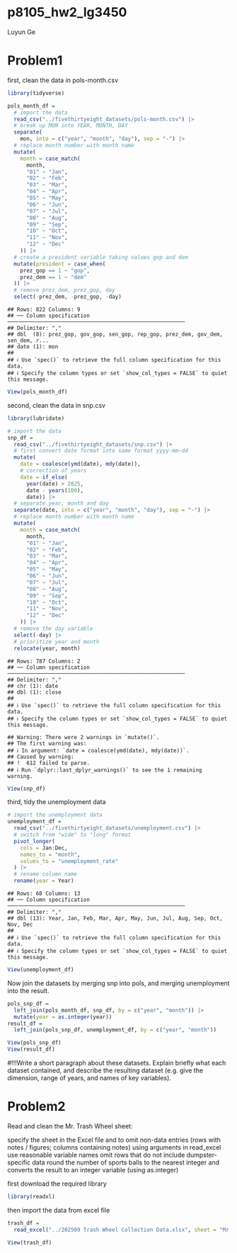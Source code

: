 p8105_hw2_lg3450
================
Luyun Ge

# Problem1

first, clean the data in pols-month.csv

``` r
library(tidyverse)
```

``` r
pols_month_df = 
  # import the data
  read_csv("../fivethirtyeight_datasets/pols-month.csv") |>
  # break up MON into YEAR, MONTH, DAY
  separate(
    mon, into = c("year", "month", "day"), sep = "-") |>
  # replace month number with month name
  mutate(
    month = case_match(
      month, 
      "01" ~ "Jan",
      "02" ~ "Feb",
      "03" ~ "Mar",
      "04" ~ "Apr",
      "05" ~ "May",
      "06" ~ "Jun",
      "07" ~ "Jul",
      "08" ~ "Aug",
      "09" ~ "Sep",
      "10" ~ "Oct",
      "11" ~ "Nov", 
      "12" ~ "Dec"
    )) |>
  # create a president variable taking values gop and dem
  mutate(president = case_when(
    prez_gop == 1 ~ "gop",
    prez_dem == 1 ~ "dem"
  )) |>
  # remove prez_dem, prez_gop, day
  select(-prez_dem, -prez_gop, -day)
```

    ## Rows: 822 Columns: 9
    ## ── Column specification ────────────────────────────────────────────────────────
    ## Delimiter: ","
    ## dbl  (8): prez_gop, gov_gop, sen_gop, rep_gop, prez_dem, gov_dem, sen_dem, r...
    ## date (1): mon
    ## 
    ## ℹ Use `spec()` to retrieve the full column specification for this data.
    ## ℹ Specify the column types or set `show_col_types = FALSE` to quiet this message.

``` r
View(pols_month_df)
```

second, clean the data in snp.csv

``` r
library(lubridate)
```

``` r
# import the data
snp_df = 
  read_csv("../fivethirtyeight_datasets/snp.csv") |>
  # first convert date format into same format yyyy-mm-dd 
  mutate(
    date = coalesce(ymd(date), mdy(date)),
    # correction of years
    date = if_else(
      year(date) > 2025, 
      date - years(100), 
      date)) |>
  # separate year, month and day
  separate(date, into = c("year", "month", "day"), sep = "-") |>
  # replace month number with month name
  mutate(
    month = case_match(
      month, 
      "01" ~ "Jan",
      "02" ~ "Feb",
      "03" ~ "Mar",
      "04" ~ "Apr",
      "05" ~ "May",
      "06" ~ "Jun",
      "07" ~ "Jul",
      "08" ~ "Aug",
      "09" ~ "Sep",
      "10" ~ "Oct",
      "11" ~ "Nov", 
      "12" ~ "Dec"
    )) |>
  # remove the day variable
  select(-day) |>
  # prioritize year and month
  relocate(year, month)
```

    ## Rows: 787 Columns: 2
    ## ── Column specification ────────────────────────────────────────────────────────
    ## Delimiter: ","
    ## chr (1): date
    ## dbl (1): close
    ## 
    ## ℹ Use `spec()` to retrieve the full column specification for this data.
    ## ℹ Specify the column types or set `show_col_types = FALSE` to quiet this message.

    ## Warning: There were 2 warnings in `mutate()`.
    ## The first warning was:
    ## ℹ In argument: `date = coalesce(ymd(date), mdy(date))`.
    ## Caused by warning:
    ## !  612 failed to parse.
    ## ℹ Run `dplyr::last_dplyr_warnings()` to see the 1 remaining warning.

``` r
View(snp_df)
```

third, tidy the unemployment data

``` r
# import the unemployment data
unemployment_df = 
  read_csv("../fivethirtyeight_datasets/unemployment.csv") |>
  # switch from "wide" to "long" format
  pivot_longer(
    cols = Jan:Dec,
    names_to = "month",
    values_to = "unemployment_rate"
  ) |>
  # rename column name
  rename(year = Year)
```

    ## Rows: 68 Columns: 13
    ## ── Column specification ────────────────────────────────────────────────────────
    ## Delimiter: ","
    ## dbl (13): Year, Jan, Feb, Mar, Apr, May, Jun, Jul, Aug, Sep, Oct, Nov, Dec
    ## 
    ## ℹ Use `spec()` to retrieve the full column specification for this data.
    ## ℹ Specify the column types or set `show_col_types = FALSE` to quiet this message.

``` r
View(unemployment_df)
```

Now join the datasets by merging snp into pols, and merging unemployment
into the result.

``` r
pols_snp_df = 
  left_join(pols_month_df, snp_df, by = c("year", "month")) |>
  mutate(year = as.integer(year))
result_df = 
  left_join(pols_snp_df, unemployment_df, by = c("year", "month"))

View(pols_snp_df)
View(result_df)
```

\#!!!Write a short paragraph about these datasets. Explain briefly what
each dataset contained, and describe the resulting dataset (e.g. give
the dimension, range of years, and names of key variables).

# Problem2

Read and clean the Mr. Trash Wheel sheet:

specify the sheet in the Excel file and to omit non-data entries (rows
with notes / figures; columns containing notes) using arguments in
read_excel use reasonable variable names omit rows that do not include
dumpster-specific data round the number of sports balls to the nearest
integer and converts the result to an integer variable (using
as.integer)

first download the required library

``` r
library(readxl)
```

then import the data from excel file

``` r
trash_df = 
  read_excel("../202509 Trash Wheel Collection Data.xlsx", sheet = "Mr. Trash Wheel", range = "A2:N710")

View(trash_df)
```
